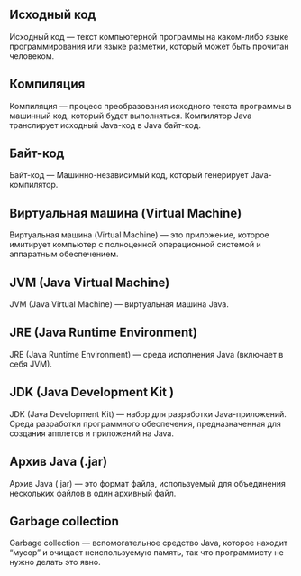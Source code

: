 ## Исходный код

Исходный код — текст компьютерной программы на каком-либо языке программирования или языке разметки, который может быть
прочитан человеком.

## Компиляция

Компиляция — процесс преобразования исходного текста программы в машинный код, который будет выполняться.
Компилятор Java транслирует исходный Java-код в Java байт-код.

## Байт-код

Байт-код — Машинно-независимый код, который генерирует Java-компилятор.

## Виртуальная машина (Virtual Machine)

Виртуальная машина (Virtual Machine) — это приложение, которое имитирует компьютер с полноценной операционной системой
и аппаратным обеспечением.

## JVM (Java Virtual Machine)

JVM (Java Virtual Machine) — виртуальная машина Java.

## JRE (Java Runtime Environment)

JRE (Java Runtime Environment) — среда исполнения Java (включает в себя JVM).

## JDK (Java Development Kit )

JDK (Java Development Kit) — набор для разработки Java-приложений. Среда разработки программного обеспечения,
предназначенная для создания апплетов и приложений на Java.

## Архив Java (.jar)

Архив Java (.jar) — это формат файла, используемый для объединения нескольких файлов в один архивный файл.

## Garbage collection

Garbage collection — вспомогательное средство Java, которое находит “мусор” и очищает неиспользуемую память,
так что программисту не нужно делать это явно.